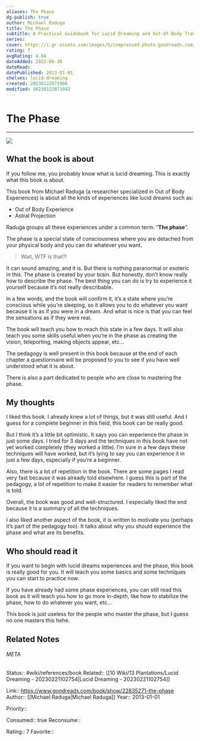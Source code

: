 ```yaml
---
aliases: The Phase
dg-publish: true
author: Michael Raduga
title: The Phase
subtitle: A Practical Guidebook for Lucid Dreaming and Out-Of-Body Travel
series: 
cover: https://i.gr-assets.com/images/S/compressed.photo.goodreads.com/books/1424491060l/22835271.jpg
rating: 7
avgRating: 4.04
dateAdded: 2022-08-30
dateRead: 
datePublished: 2013-01-01
shelves: lucid-dreaming
created: 20230122071906
modified: 20230122071942
---
```

# The Phase
---
![](https://i.gr-assets.com/images/S/compressed.photo.goodreads.com/books/1424491060l/22835271.jpg)


## What the book is about

If you follow me, you probably know what is lucid dreaming. This is exactly what this book is about.

This book from Michael Raduga (a researcher specialized in Out of Body Experiences) is about all the kinds of experiences like lucid dreams such as:

-   Out of Body Experience
-   Astral Projection

Raduga groups all these experiences under a common term: “**The phase**”.

The phase is a special state of consciousness where you are detached from your physical body and you can do whatever you want.

> Wait, WTF is that?!

It can sound amazing, and it is. But there is nothing paranormal or esoteric in this. The phase is created by your brain. But honestly, don’t know really how to describe the phase. The best thing you can do is try to experience it yourself because it’s not really describable.

In a few words, and the book will confirm it, it’s a state where you’re conscious while you’re sleeping, so it allows you to do whatever you want because it is as if you were in a dream. And what is nice is that you can feel the sensations as if they were real.

The book will teach you how to reach this state in a few days. It will also teach you some skills useful when you’re in the phase as creating the vision, teleporting, making objects appear, etc…

The pedagogy is well present in this book because at the end of each chapter a questionnaire will be proposed to you to see if you have well understood what it is about.

There is also a part dedicated to people who are close to mastering the phase.

## My thoughts

I liked this book. I already knew a lot of things, but it was still useful. And I guess for a complete beginner in this field, this book can be really good.

But I think it’s a little bit optimistic. It says you can experience the phase in just some days. I tried for 3 days and the techniques in this book have not yet worked completely (they worked a little). I’m sure in a few days these techniques will have worked, but it’s lying to say you can experience it in just a few days, especially if you’re a beginner.

Also, there is a lot of repetition in the book. There are some pages I read very fast because it was already told elsewhere. I guess this is part of the pedagogy, a lot of repetition to make it easier for readers to remember what is told.

Overall, the book was good and well-structured. I especially liked the end because it is a summary of all the techniques.

I also liked another aspect of the book, it is written to motivate you (perhaps it’s part of the pedagogy too). It talks about why you should experience the phase and what are its benefits.

## Who should read it

If you want to begin with lucid dreams experiences and the phase, this book is really good for you. It will teach you some basics and some techniques you can start to practice now.

If you have already had some phase experiences, you can still read this book as it will teach you how to go more in-depth, like how to stabilize the phase, how to do whatever you want, etc…

This book is just useless for the people who master the phase, but I guess no one masters this hehe.


## Related Notes




###### META
Status:: #wiki/references/book
Related:: [[10 Wiki/13 Plantations/Lucid Dreaming - 20230221102754\|Lucid Dreaming - 20230221102754]]

Link:: https://www.goodreads.com/book/show/22835271-the-phase
Author:: [[Michael Raduga\|Michael Raduga]]
Year:: 2013-01-01

Priority:: 

Consumed:: true
Reconsume:: 

Rating:: 7
Favorite:: 
